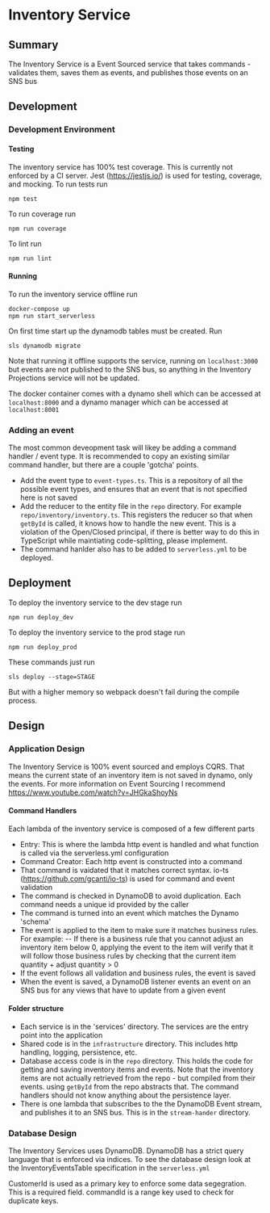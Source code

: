 # Inventory Service

## Summary

The Inventory Service is a Event Sourced service that takes commands - validates them, saves them as events, and publishes those events on an SNS bus

## Development
### Development Environment
#### Testing
The inventory service has 100% test coverage. This is currently not enforced by a CI server. Jest (https://jestjs.io/) is used for testing, coverage, and mocking. To run tests run
```
npm test
```

To run coverage run
```
npm run coverage
```

To lint run
```
npm run lint
```
#### Running
To run the inventory service offline run
```
docker-compose up
npm run start_serverless
```
On first time start up the dynamodb tables must be created. Run
```
sls dynamodb migrate
```

Note that running it offline supports the service, running on `localhost:3000` but events are not published to the SNS bus, so anything in the Inventory Projections service will not be updated.

The docker container comes with a dynamo shell which can be accessed at `localhost:8000` and a dynamo manager which can be accessed at `localhost:8001`

### Adding an event
The most common deveopment task will likey be adding a command handler / event type. It is recommended to copy an existing similar command handler, but there are a couple 'gotcha' points.
 - Add the event type to `event-types.ts`. This is a repository of all the possible event types, and ensures that an event that is not specified here is not saved
 - Add the reducer to the entity file in the `repo` directory. For example `repo/inventory/inventory.ts`. This registers the reducer so that when `getById` is called, it knows how to handle the new event. This is a violation of the Open/Closed principal, if there is better way to do this in TypeScript while maintiating code-splitting, please implement.
 - The command hanlder also has to be added to `serverless.yml` to be deployed.


## Deployment

To deploy the inventory service to the dev stage run
```
npm run deploy_dev
```

To deploy the inventory service to the prod stage run
```
npm run deploy_prod
```

These commands just run 
```
sls deploy --stage=STAGE
```
But with a higher memory so webpack doesn't fail during the compile process.

## Design
### Application Design
The Inventory Service is 100% event sourced and employs CQRS. That means the current state of an inventory item is not saved in dynamo, only the events. For more information on Event Sourcing I recommend https://www.youtube.com/watch?v=JHGkaShoyNs

#### Command Handlers
Each lambda of the inventory service is composed of a few different parts
- Entry: This is where the lambda http event is handled and what function is called via the serverless.yml configuration
- Command Creator: Each http event is constructed into a command
- That command is vaidated that it matches correct syntax. io-ts (https://github.com/gcanti/io-ts) is used for command and event validation
- The command is checked in DynamoDB to avoid duplication. Each command needs a unique id provided by the caller
- The command is turned into an event which matches the Dynamo 'schema'
- The event is applied to the item to make sure it matches business rules. For example:
-- If there is a business rule that you cannot adjust an inventory item below 0, applying the event to the item will verify that it will follow those business rules by checking that the current item quantity + adjust quantity > 0
- If the event follows all validation and business rules, the event is saved
- When the event is saved, a DynamoDB listener events an event on an SNS bus for any views that have to update from a given event

#### Folder structure
- Each service is in the 'services' directory. The services are the entry point into the application
- Shared code is in the `infrastructure` directory. This includes http handling, logging, persistence, etc.
- Database access code is in the `repo` directory. This holds the code for getting and saving inventory items and events. Note that the inventory items are not actually retrieved from the repo - but compiled from their events. using `getById` from the repo abstracts that. The command handlers should not know anything about the persistence layer.
- There is one lambda that subscribes to the the DynamoDB Event stream, and publishes it to an SNS bus. This is in the `stream-hander` directory.

### Database Design
The Inventory Services uses DynamoDB. DynamoDB has a strict query language that is enforced via indices. To see the database design look at the InventoryEventsTable specification in the `serverless.yml`

CustomerId is used as a primary key to enforce some data segegration. This is a required field. commandId is a range key used to check for duplicate keys.
